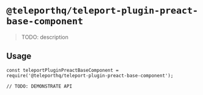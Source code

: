# `@teleporthq/teleport-plugin-preact-base-component`

> TODO: description

## Usage

```
const teleportPluginPreactBaseComponent = require('@teleporthq/teleport-plugin-preact-base-component');

// TODO: DEMONSTRATE API
```
